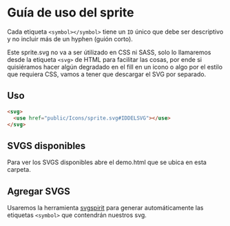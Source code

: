# Guía de uso del sprite

Cada etiqueta `<symbol></symbol>` tiene un `ID` único que debe ser descriptivo y no incluir más de un hyphen (guión corto).

Este sprite.svg no va a ser útilizado en CSS ni SASS, solo lo llamaremos desde la etiqueta `<svg>` de HTML para facilitar las cosas, por ende si quisiéramos hacer algún degradado en el fill en un icono o algo por el estilo que requiera CSS, vamos a tener que descargar el SVG por separado.

## Uso

```html
<svg>
  <use href="public/Icons/sprite.svg#IDDELSVG"></use>
</svg>
```

## SVGS disponibles

Para ver los SVGS disponibles abre el demo.html que se ubica en esta carpeta.

## Agregar SVGS

Usaremos la herramienta [svgspirit](https://svgsprit.es) para generar automáticamente las etiquetas `<symbol>` que contendrán nuestros svg.
